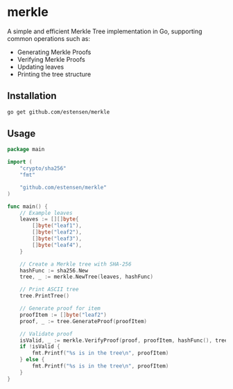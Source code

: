 # merkle

A simple and efficient Merkle Tree implementation in Go, supporting common operations such as:

- Generating Merkle Proofs
- Verifying Merkle Proofs
- Updating leaves
- Printing the tree structure

## Installation

```bash
go get github.com/estensen/merkle
```

## Usage

```go
package main

import (
	"crypto/sha256"
	"fmt"

	"github.com/estensen/merkle"
)

func main() {
	// Example leaves
	leaves := [][]byte{
		[]byte("leaf1"),
		[]byte("leaf2"),
		[]byte("leaf3"),
		[]byte("leaf4"),
	}

	// Create a Merkle tree with SHA-256
	hashFunc := sha256.New
	tree, _ := merkle.NewTree(leaves, hashFunc)

    // Print ASCII tree
	tree.PrintTree()

    // Generate proof for item
	proofItem := []byte("leaf2")
	proof, _ := tree.GenerateProof(proofItem)

    // Validate proof
	isValid, _ := merkle.VerifyProof(proof, proofItem, hashFunc(), tree.Root.Hash)
	if !isValid {
		fmt.Printf("%s is in the tree\n", proofItem)
	} else {
        fmt.Printf("%s is in the tree\n", proofItem)
    }
}

```

